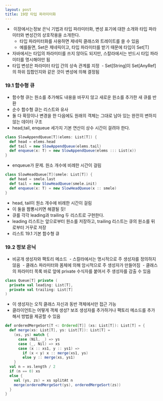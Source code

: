 ```yaml
---
layout: post
title: 19장 타입 파라미터화
---
```


-  이장에서는정보 은닉 기법과 타입 파라미터화, 변성 표기에 대한 소개와 타입 파라미터와 변성간의 상호작용을 소개한다.
  - 타입 파라미터화를 사용하면 제네릭 클래스와 트레이트를 쓸 수 있음
  - 예를들면, Set은 제네릭이고, 타입 파라미터를 받기 때문에 타입이 Set[T]
- 자바에서는 타입의 파라미터를 쓰지 않아도 되지만, 스칼라에서는 반드시 타입 파라미터를 명시해야만 됨
- 타입 변성은 파라미터 타입 간의 상속 관계를 지정
  - Set[String]이 Set[AnyRef]의 하위 집합인지와 같은 것이 변성에 의해 결정됨
  
### 19.1 함수형 큐

- 함수형 큐는 원소를 추가해도 내용을 바꾸지 않고 새로운 원소를 추가한 새 큐를 반환
- 순수 함수형 큐는 리스트와 유사
- 둘 다 확장이나 변경을 한 다음에도 원래의 객체는 그대로 남아 있는 완전히 변하지 않는 데이터 구조
- head,tail, enqueue 세가지 기본 연산이 상수 시간이 걸려야 한다.
```scala
class SlowAppendQueue[T](elems: List[T]) {
  def head = elems.head
  def tail = new SlowAppendQueue(elems.tail)
  def enqueue(x: T) = new SlowAppendQueue(elems ::: List(x))
}
```
- enqueue가 문제. 원소 개수에 비례한 시간이 걸림
  
```scala
class SlowHeadQueue[T](smele: List[T]) {
  def head = smele.last
  def tail = new SlowHeadQueue(smele.init)
  def enqueue(x: T) = new SlowHeadQueue(x :: smele)
}
```
- head, tail이 원소 개수에 비례한 시간이 걸림
- 이 둘을 짬뽕시키면 해결될 듯!
- 큐를 각각 leading과 trailing 두 리스트로 구현한다.
- leading 리스트는 앞으로부터 원소를 저장하고, trailing 리스트는 큐의 원소를 뒤로부터 거꾸로 저장
- 리스트 19.1 기본 함수형 큐

### 19.2 정보 은닉

- 비공개 생성자와 팩토리 메소드
  - 스칼라에서는 명시적으로 주 생성자를 정의하지 않음
  - 클래스 파라미터와 몸체에 의해 암시적으로 주 생성자가 만들어짐
  - 클래스의 파라미터 목록 바로 앞에 private 수식자를 붙여서 주 생성자를 감출 수 있음 
```scala
class Queue[T] private (
  private val leading: List[T],
  private val trailing: List[T]
)
```
  - 이 생성자는 오직 클래스 자신과 동반 객체에서만 접근 가능
  - 클라이언트는 어떻게 객체 생성? 보조 생성자를 추가하거나 팩토리 메소드를 추가해서 방법을 제공할 수 있음

```scala
def orderedMergeSort[T <: Ordered[T]] (xs: List[T]): List[T] = {
  def merge(xs: List[T], ys: List[T]): List[T] =
    (xs, ys) match {
      case (Nil, _) => ys
      case (_, Nil) => xs
      case (x :: xs1, y :: ys1) =>
        if (x < y) x :: merge(xs1, ys)
        else y :: merge(xs, ys1)
    }
  val n = xs.length / 2
  if (n == 0) xs
  else {
    val (ys, zs) = xs splitAt n
    merge(orderedMergeSort(ys), orderedMergeSort(zs))
  }
}


```
